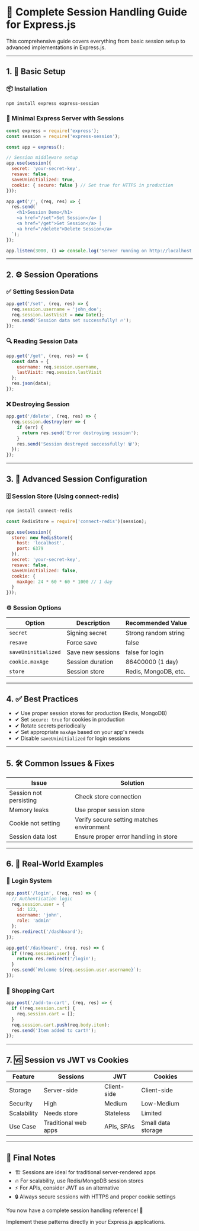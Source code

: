 # 🔐 Complete Session Handling Guide for Express.js

This comprehensive guide covers everything from basic session setup to advanced implementations in Express.js.

---

## 1. 🧱 Basic Setup

### 📦 Installation
```bash
npm install express express-session
```

### 🚀 Minimal Express Server with Sessions
```javascript
const express = require('express');
const session = require('express-session');

const app = express();

// Session middleware setup
app.use(session({
  secret: 'your-secret-key',
  resave: false,
  saveUninitialized: true,
  cookie: { secure: false } // Set true for HTTPS in production
}));

app.get('/', (req, res) => {
  res.send(`
    <h1>Session Demo</h1>
    <a href="/set">Set Session</a> |
    <a href="/get">Get Session</a> |
    <a href="/delete">Delete Session</a>
  `);
});

app.listen(3000, () => console.log('Server running on http://localhost:3000'));
```

---

## 2. ⚙️ Session Operations

### ✅ Setting Session Data
```javascript
app.get('/set', (req, res) => {
  req.session.username = 'john_doe';
  req.session.lastVisit = new Date();
  res.send('Session data set successfully! 🔥');
});
```

### 🔍 Reading Session Data
```javascript
app.get('/get', (req, res) => {
  const data = {
    username: req.session.username,
    lastVisit: req.session.lastVisit
  };
  res.json(data);
});
```

### ❌ Destroying Session
```javascript
app.get('/delete', (req, res) => {
  req.session.destroy(err => {
    if (err) {
      return res.send('Error destroying session');
    }
    res.send('Session destroyed successfully! 🗑️');
  });
});
```

---

## 3. 🧠 Advanced Session Configuration

### 🗄️ Session Store (Using connect-redis)
```bash
npm install connect-redis
```

```javascript
const RedisStore = require('connect-redis')(session);

app.use(session({
  store: new RedisStore({
    host: 'localhost',
    port: 6379
  }),
  secret: 'your-secret-key',
  resave: false,
  saveUninitialized: false,
  cookie: {
    maxAge: 24 * 60 * 60 * 1000 // 1 day
  }
}));
```

### ⚙️ Session Options
| Option             | Description         | Recommended Value        |
|--------------------|---------------------|---------------------------|
| `secret`           | Signing secret      | Strong random string      |
| `resave`           | Force save          | false                     |
| `saveUninitialized`| Save new sessions   | false for login           |
| `cookie.maxAge`    | Session duration    | 86400000 (1 day)          |
| `store`            | Session store       | Redis, MongoDB, etc.      |

---

## 4. ✅ Best Practices
- ✔ Use proper session stores for production (Redis, MongoDB)
- ✔ Set `secure: true` for cookies in production
- ✔ Rotate secrets periodically
- ✔ Set appropriate `maxAge` based on your app's needs
- ✔ Disable `saveUninitialized` for login sessions

---

## 5. 🛠️ Common Issues & Fixes
| Issue                    | Solution                                  |
|--------------------------|-------------------------------------------|
| Session not persisting   | Check store connection                    |
| Memory leaks             | Use proper session store                  |
| Cookie not setting       | Verify secure setting matches environment|
| Session data lost        | Ensure proper error handling in store     |

---

## 6. 🧪 Real-World Examples

### 🔐 Login System
```javascript
app.post('/login', (req, res) => {
  // Authentication logic
  req.session.user = {
    id: 123,
    username: 'john',
    role: 'admin'
  };
  res.redirect('/dashboard');
});

app.get('/dashboard', (req, res) => {
  if (!req.session.user) {
    return res.redirect('/login');
  }
  res.send(`Welcome ${req.session.user.username}`);
});
```

### 🛒 Shopping Cart
```javascript
app.post('/add-to-cart', (req, res) => {
  if (!req.session.cart) {
    req.session.cart = [];
  }
  req.session.cart.push(req.body.item);
  res.send('Item added to cart!');
});
```

---

## 7. 🆚 Session vs JWT vs Cookies

| Feature   | Sessions       | JWT            | Cookies         |
|-----------|----------------|----------------|-----------------|
| Storage   | Server-side    | Client-side    | Client-side     |
| Security  | High           | Medium         | Low-Medium      |
| Scalability | Needs store | Stateless       | Limited         |
| Use Case  | Traditional web apps | APIs, SPAs | Small data storage |

---

## 🎯 Final Notes

- 🏗️ Sessions are ideal for traditional server-rendered apps
- 🔥 For scalability, use Redis/MongoDB session stores
- ⚡ For APIs, consider JWT as an alternative
- 🔒 Always secure sessions with HTTPS and proper cookie settings

You now have a complete session handling reference! 🎉

Implement these patterns directly in your Express.js applications.

